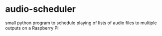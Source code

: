# audio-scheduler
small python program to schedule playing of lists of audio files to multiple outputs on a Raspberry Pi
